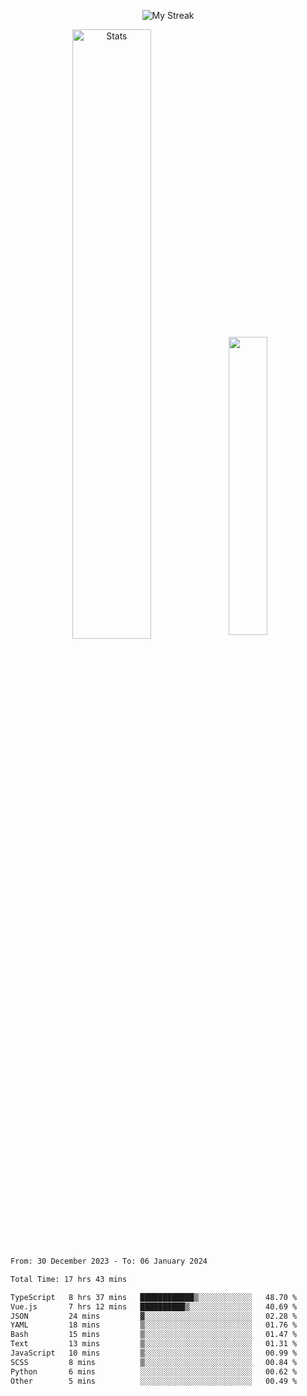 <p align="center">
<picture>
  <source media="(prefers-color-scheme: dark)" srcset="http://github-readme-streak-stats.herokuapp.com?user=semolik&theme=dark&hide_border=true&background=DD272700">
  <img alt="My Streak" src="http://github-readme-streak-stats.herokuapp.com?user=semolik&hide_border=true">
</picture>
</p>
<div align="center">
  <picture>
    <source media="(prefers-color-scheme: dark)" srcset="https://github-readme-stats.vercel.app/api?username=semolik&show_icons=true&bg_color=DD272700&hide_border=true&theme=dark">
        <img alt="Stats" src="https://github-readme-stats.vercel.app/api?username=semolik&show_icons=true&bg_color=DD272700&hide_border=true" width="50%" >
  </picture>
  <sup>
  <picture>
  <source media="(prefers-color-scheme: dark)" srcset="https://github-readme-stats.vercel.app/api/top-langs/?username=semolik&layout=compact&hide_border=true&bg_color=DD272700&theme=dark">
  <img src="https://github-readme-stats.vercel.app/api/top-langs/?username=semolik&layout=compact&hide_border=true" width="35%" />
  </picture>
  </sup>
</div>
<!--START_SECTION:waka-->

```txt
From: 30 December 2023 - To: 06 January 2024

Total Time: 17 hrs 43 mins

TypeScript   8 hrs 37 mins   ████████████▒░░░░░░░░░░░░   48.70 %
Vue.js       7 hrs 12 mins   ██████████▒░░░░░░░░░░░░░░   40.69 %
JSON         24 mins         ▓░░░░░░░░░░░░░░░░░░░░░░░░   02.28 %
YAML         18 mins         ▒░░░░░░░░░░░░░░░░░░░░░░░░   01.76 %
Bash         15 mins         ▒░░░░░░░░░░░░░░░░░░░░░░░░   01.47 %
Text         13 mins         ▒░░░░░░░░░░░░░░░░░░░░░░░░   01.31 %
JavaScript   10 mins         ▒░░░░░░░░░░░░░░░░░░░░░░░░   00.99 %
SCSS         8 mins          ▒░░░░░░░░░░░░░░░░░░░░░░░░   00.84 %
Python       6 mins          ░░░░░░░░░░░░░░░░░░░░░░░░░   00.62 %
Other        5 mins          ░░░░░░░░░░░░░░░░░░░░░░░░░   00.49 %
```

<!--END_SECTION:waka-->

